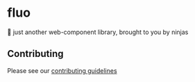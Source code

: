 # fluo

🎐 just another web-component library, brought to you by ninjas

## Contributing

Please see our [contributing guidelines](CONTRIBUTING.md)

